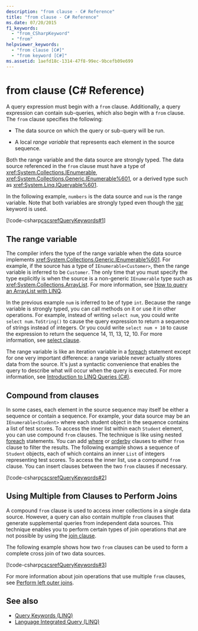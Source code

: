 ```yaml
---
description: "from clause - C# Reference"
title: "from clause - C# Reference"
ms.date: 07/20/2015
f1_keywords: 
  - "from_CSharpKeyword"
  - "from"
helpviewer_keywords: 
  - "from clause [C#]"
  - "from keyword [C#]"
ms.assetid: 1aefd18c-1314-47f8-99ec-9bcefb09e699
---
```

# from clause (C# Reference)

A query expression must begin with a `from` clause. Additionally, a query expression can contain sub-queries, which also begin with a `from` clause. The `from` clause specifies the following:

- The data source on which the query or sub-query will be run.

- A local *range variable* that represents each element in the source sequence.

Both the range variable and the data source are strongly typed. The data source referenced in the `from` clause must have a type of <xref:System.Collections.IEnumerable>, <xref:System.Collections.Generic.IEnumerable%601>, or a derived type such as <xref:System.Linq.IQueryable%601>.

In the following example, `numbers` is the data source and `num` is the range variable. Note that both variables are strongly typed even though the [var](var.md) keyword is used.

[!code-csharp[cscsrefQueryKeywords#1](~/samples/snippets/csharp/VS_Snippets_VBCSharp/CsCsrefQueryKeywords/CS/From.cs#1)]

## The range variable

The compiler infers the type of the range variable when the data source implements <xref:System.Collections.Generic.IEnumerable%601>. For example, if the source has a type of `IEnumerable<Customer>`, then the range variable is inferred to be `Customer`. The only time that you must specify the type explicitly is when the source is a non-generic `IEnumerable` type such as <xref:System.Collections.ArrayList>. For more information, see [How to query an ArrayList with LINQ](../../programming-guide/concepts/linq/how-to-query-an-arraylist-with-linq.md).

In the previous example `num` is inferred to be of type `int`. Because the range variable is strongly typed, you can call methods on it or use it in other operations. For example, instead of writing `select num`, you could write `select num.ToString()` to cause the query expression to return a sequence of strings instead of integers. Or you could write `select num + 10` to cause the expression to return the sequence 14, 11, 13, 12, 10. For more information, see [select clause](select-clause.md).

The range variable is like an iteration variable in a [foreach](foreach-in.md) statement except for one very important difference: a range variable never actually stores data from the source. It's just a syntactic convenience that enables the query to describe what will occur when the query is executed. For more information, see [Introduction to LINQ Queries (C#)](../../programming-guide/concepts/linq/introduction-to-linq-queries.md).

## Compound from clauses

In some cases, each element in the source sequence may itself be either a sequence or contain a sequence. For example, your data source may be an `IEnumerable<Student>` where each student object in the sequence contains a list of test scores. To access the inner list within each `Student` element, you can use compound `from` clauses. The technique is like using nested [foreach](foreach-in.md) statements. You can add [where](partial-method.md) or [orderby](orderby-clause.md) clauses to either `from` clause to filter the results. The following example shows a sequence of `Student` objects, each of which contains an inner `List` of integers representing test scores. To access the inner list, use a compound `from` clause. You can insert clauses between the two `from` clauses if necessary.

[!code-csharp[cscsrefQueryKeywords#2](~/samples/snippets/csharp/VS_Snippets_VBCSharp/CsCsrefQueryKeywords/CS/From.cs#2)]

## Using Multiple from Clauses to Perform Joins

A compound `from` clause is used to access inner collections in a single data source. However, a query can also contain multiple `from` clauses that generate supplemental queries from independent data sources. This technique enables you to perform certain types of join operations that are not possible by using the [join clause](join-clause.md).

The following example shows how two `from` clauses can be used to form a complete cross join of two data sources.

[!code-csharp[cscsrefQueryKeywords#3](~/samples/snippets/csharp/VS_Snippets_VBCSharp/CsCsrefQueryKeywords/CS/From.cs#3)]

For more information about join operations that use multiple `from` clauses, see [Perform left outer joins](../../linq/perform-left-outer-joins.md).

## See also

- [Query Keywords (LINQ)](query-keywords.md)
- [Language Integrated Query (LINQ)](../../linq/index.md)
